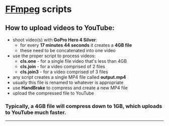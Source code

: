 # [FFmpeg](https://ffmpeg.org/) scripts

## How to upload videos to YouTube:

* shoot video(s) with **GoPro Hero 4 Silver**:
  * for every **17 minutes 44 seconds** it creates a **4GB file**
  * these need to be concatenated into one video
* use the proper script to process videos:
  * **cls.one** - for a single file video that's less than 4GB
  * **cls.join** - for a video comprised of 2 files
  * **cls.join3** - for a video comprised of 3 files
* any script creates a single MP4 file called **output.mp4**
* usually this file is renamed to whatever is appropriate
* use **HandBrake** to compress and create a new MP4 file
* upload the compressed file to YouTube

### **Typically, a 4GB file will compress down to 1GB, which uploads to YouTube much faster.**

***
